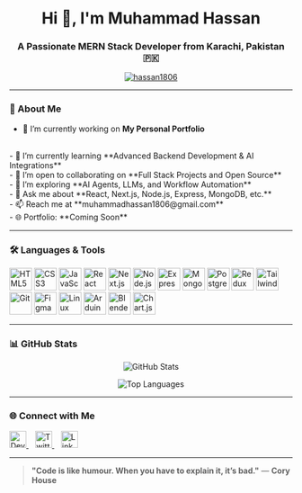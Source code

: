<h1 align="center">Hi 👋, I'm Muhammad Hassan</h1>
<h3 align="center">A Passionate MERN Stack Developer from Karachi, Pakistan 🇵🇰</h3>

<p align="center">
  <a href="https://github.com/hassan1806">
    <img src="https://github-profile-trophy.vercel.app/?username=hassan1806&theme=gruvbox&row=2&column=3" alt="hassan1806" />
  </a>
</p>

---

### 🚀 About Me

- 🔭 I’m currently working on **My Personal Portfolio**  
<br>
- 🌱 I’m currently learning **Advanced Backend Development & AI Integrations**  
<br>
- 👯 I’m open to collaborating on **Full Stack Projects and Open Source**  
<br>
- 🤖 I’m exploring **AI Agents, LLMs, and Workflow Automation**  
<br>
- 💬 Ask me about **React, Next.js, Node.js, Express, MongoDB, etc.**  
<br>
- 📫 Reach me at **muhammadhassan1806@gmail.com**  
<br>
- 🌐 Portfolio: **Coming Soon**

---

### 🛠️ Languages & Tools

<p align="left">
  <img src="https://cdn.jsdelivr.net/gh/devicons/devicon/icons/html5/html5-original.svg" width="40" height="40" alt="HTML5"/>
  <img src="https://cdn.jsdelivr.net/gh/devicons/devicon/icons/css3/css3-original.svg" width="40" height="40" alt="CSS3"/>
  <img src="https://cdn.jsdelivr.net/gh/devicons/devicon/icons/javascript/javascript-original.svg" width="40" height="40" alt="JavaScript"/>
  <img src="https://cdn.jsdelivr.net/gh/devicons/devicon/icons/react/react-original.svg" width="40" height="40" alt="React"/>
  <img src="https://cdn.jsdelivr.net/gh/devicons/devicon/icons/nextjs/nextjs-original.svg" width="40" height="40" alt="Next.js"/>
  <img src="https://cdn.jsdelivr.net/gh/devicons/devicon/icons/nodejs/nodejs-original.svg" width="40" height="40" alt="Node.js"/>
  <img src="https://cdn.jsdelivr.net/gh/devicons/devicon/icons/express/express-original.svg" width="40" height="40" alt="Express"/>
  <img src="https://cdn.jsdelivr.net/gh/devicons/devicon/icons/mongodb/mongodb-original.svg" width="40" height="40" alt="MongoDB"/>
  <img src="https://cdn.jsdelivr.net/gh/devicons/devicon/icons/postgresql/postgresql-original.svg" width="40" height="40" alt="PostgreSQL"/>
  <img src="https://cdn.jsdelivr.net/gh/devicons/devicon/icons/redux/redux-original.svg" width="40" height="40" alt="Redux"/>
  <img src="https://www.vectorlogo.zone/logos/tailwindcss/tailwindcss-icon.svg" width="40" height="40" alt="Tailwind CSS"/>
  <img src="https://cdn.jsdelivr.net/gh/devicons/devicon/icons/git/git-original.svg" width="40" height="40" alt="Git"/>
  <img src="https://cdn.jsdelivr.net/gh/devicons/devicon/icons/figma/figma-original.svg" width="40" height="40" alt="Figma"/>
  <img src="https://cdn.jsdelivr.net/gh/devicons/devicon/icons/linux/linux-original.svg" width="40" height="40" alt="Linux"/>
  <img src="https://cdn.worldvectorlogo.com/logos/arduino-1.svg" width="40" height="40" alt="Arduino"/>
  <img src="https://upload.wikimedia.org/wikipedia/commons/3/3c/Blender_logo_no_text.svg" width="40" height="40" alt="Blender"/>
  <img src="https://www.chartjs.org/media/logo-title.svg" width="40" height="40" alt="Chart.js"/>
</p>

---

### 📊 GitHub Stats

<p align="center">
  <img src="https://github-readme-stats.vercel.app/api?username=hassan1806&show_icons=true&theme=radical" alt="GitHub Stats" />
</p>
<p align="center">
  <img src="https://github-readme-stats.vercel.app/api/top-langs/?username=hassan1806&layout=compact&theme=radical" alt="Top Languages" />
</p>

---

### 🌐 Connect with Me

<p align="left">
  <a href="https://dev.to/heyitshassan" target="_blank">
    <img src="https://cdn.jsdelivr.net/npm/simple-icons@v9/icons/devdotto.svg" alt="Dev.to" height="30" width="30" />
  </a>
  &nbsp;&nbsp;
  <a href="https://twitter.com/hello_itshassan" target="_blank">
    <img src="https://cdn.jsdelivr.net/npm/simple-icons@v9/icons/twitter.svg" alt="Twitter" height="30" width="30" />
  </a>
  &nbsp;&nbsp;
  <a href="https://linkedin.com/in/i-mhassan-dev" target="_blank">
    <img src="https://cdn.jsdelivr.net/npm/simple-icons@v9/icons/linkedin.svg" alt="LinkedIn" height="30" width="30" />
  </a>
</p>

---

> **"Code is like humour. When you have to explain it, it’s bad."** — **Cory House**
